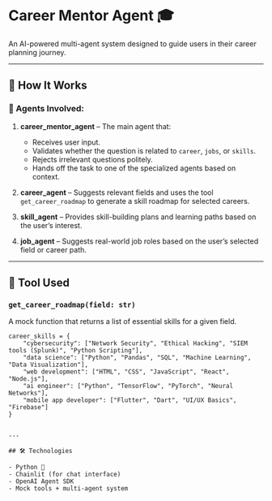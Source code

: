 # Career Mentor Agent 🎓

An AI-powered multi-agent system designed to guide users in their career planning journey.

---

## 🧠 How It Works

### 🧩 Agents Involved:

1. **career_mentor_agent** – The main agent that:
   - Receives user input.
   - Validates whether the question is related to `career`, `jobs`, or `skills`.
   - Rejects irrelevant questions politely.
   - Hands off the task to one of the specialized agents based on context.

2. **career_agent** – Suggests relevant fields and uses the tool `get_career_roadmap` to generate a skill roadmap for selected careers.

3. **skill_agent** – Provides skill-building plans and learning paths based on the user’s interest.

4. **job_agent** – Suggests real-world job roles based on the user’s selected field or career path.

---

## 🔧 Tool Used

### `get_career_roadmap(field: str)`

A mock function that returns a list of essential skills for a given field.
```
career_skills = {
    "cybersecurity": ["Network Security", "Ethical Hacking", "SIEM tools (Splunk)", "Python Scripting"],
    "data science": ["Python", "Pandas", "SQL", "Machine Learning", "Data Visualization"],
    "web development": ["HTML", "CSS", "JavaScript", "React", "Node.js"],
    "ai engineer": ["Python", "TensorFlow", "PyTorch", "Neural Networks"],
    "mobile app developer": ["Flutter", "Dart", "UI/UX Basics", "Firebase"]
}


---

## 🛠️ Technologies

- Python 🐍
- Chainlit (for chat interface)
- OpenAI Agent SDK
- Mock tools + multi-agent system


